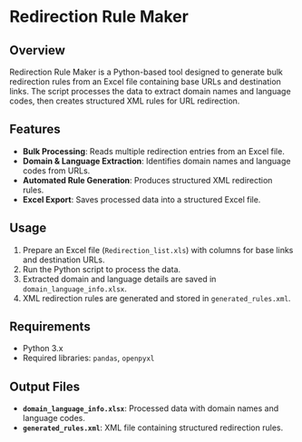 # Redirection Rule Maker

## Overview
Redirection Rule Maker is a Python-based tool designed to generate bulk redirection rules from an Excel file containing base URLs and destination links. The script processes the data to extract domain names and language codes, then creates structured XML rules for URL redirection.

## Features
- **Bulk Processing**: Reads multiple redirection entries from an Excel file.
- **Domain & Language Extraction**: Identifies domain names and language codes from URLs.
- **Automated Rule Generation**: Produces structured XML redirection rules.
- **Excel Export**: Saves processed data into a structured Excel file.

## Usage
1. Prepare an Excel file (`Redirection_list.xls`) with columns for base links and destination URLs.
2. Run the Python script to process the data.
3. Extracted domain and language details are saved in `domain_language_info.xlsx`.
4. XML redirection rules are generated and stored in `generated_rules.xml`.

## Requirements
- Python 3.x
- Required libraries: `pandas`, `openpyxl`

## Output Files
- **`domain_language_info.xlsx`**: Processed data with domain names and language codes.
- **`generated_rules.xml`**: XML file containing structured redirection rules.
